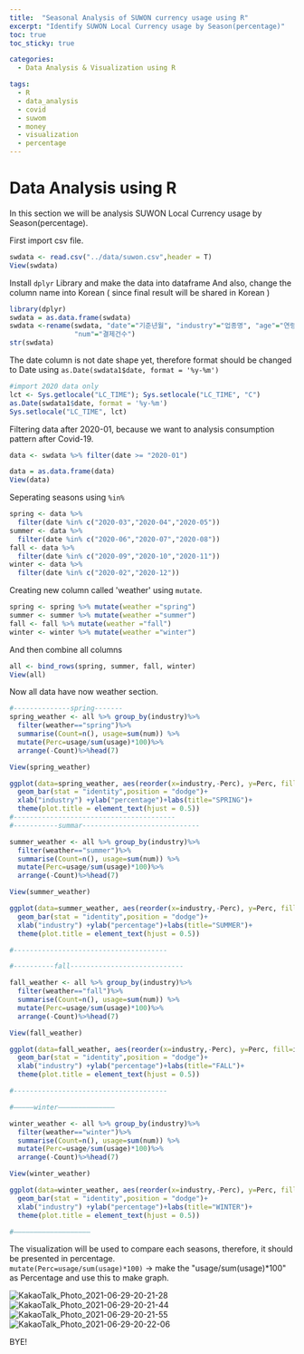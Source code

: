 ```yaml
---
title:  "Seasonal Analysis of SUWON currency usage using R"
excerpt: "Identify SUWON Local Currency usage by Season(percentage)"
toc: true
toc_sticky: true

categories:
  - Data Analysis & Visualization using R

tags:
  - R
  - data_analysis
  - covid
  - suwom
  - money
  - visualization
  - percentage
---
```


# Data Analysis using R

In this section we will be analysis SUWON Local Currency usage by Season(percentage).

First import csv file.

```R
swdata <- read.csv("../data/suwon.csv",header = T)
View(swdata)
```

Install `dplyr` Library and make the data into dataframe
And also, change the column name into Korean ( since final result will be shared in Korean )

```R
library(dplyr)
swdata = as.data.frame(swdata)
swdata <-rename(swdata, "date"="기준년월", "industry"="업종명", "age"="연령대", "price"="결제금액", 
                "num"="결제건수")
str(swdata)
```

The date column is not date shape yet, therefore format should be changed to Date using `as.Date(swdata1$date, format = '%y-%m')`

```R
#import 2020 data only
lct <- Sys.getlocale("LC_TIME"); Sys.setlocale("LC_TIME", "C")
as.Date(swdata1$date, format = '%y-%m')
Sys.setlocale("LC_TIME", lct)
```

Filtering data after 2020-01, because we want to analysis consumption pattern after Covid-19. 

```R
data <- swdata %>% filter(date >= "2020-01")

data = as.data.frame(data)
View(data)
```

Seperating seasons using `%in%`
```R
spring <- data %>% 
  filter(date %in% c("2020-03","2020-04","2020-05"))
summer <- data %>% 
  filter(date %in% c("2020-06","2020-07","2020-08"))
fall <- data %>% 
  filter(date %in% c("2020-09","2020-10","2020-11"))
winter <- data %>% 
  filter(date %in% c("2020-02","2020-12"))
```


Creating new column called 'weather' using `mutate`.
```R
spring <- spring %>% mutate(weather ="spring")
summer <- summer %>% mutate(weather ="summer")
fall <- fall %>% mutate(weather ="fall")
winter <- winter %>% mutate(weather ="winter")
```

And then combine all columns
```R
all <- bind_rows(spring, summer, fall, winter)
View(all)
```

Now all data have now weather section. <br/>

```R
#--------------spring-------
spring_weather <- all %>% group_by(industry)%>% 
  filter(weather=="spring")%>%
  summarise(Count=n(), usage=sum(num)) %>% 
  mutate(Perc=usage/sum(usage)*100)%>%
  arrange(-Count)%>%head(7)

View(spring_weather)

ggplot(data=spring_weather, aes(reorder(x=industry,-Perc), y=Perc, fill=industry)) + 
  geom_bar(stat = "identity",position = "dodge")+
  xlab("industry") +ylab("percentage")+labs(title="SPRING")+
  theme(plot.title = element_text(hjust = 0.5))
#----------------------------------------
#-----------summar-----------------------------

summer_weather <- all %>% group_by(industry)%>% 
  filter(weather=="summer")%>%
  summarise(Count=n(), usage=sum(num)) %>% 
  mutate(Perc=usage/sum(usage)*100)%>%
  arrange(-Count)%>%head(7)

View(summer_weather)

ggplot(data=summer_weather, aes(reorder(x=industry,-Perc), y=Perc, fill=industry)) + 
  geom_bar(stat = "identity",position = "dodge")+
  xlab("industry") +ylab("percentage")+labs(title="SUMMER")+
  theme(plot.title = element_text(hjust = 0.5))

#--------------------------------------

#----------fall----------------------------

fall_weather <- all %>% group_by(industry)%>% 
  filter(weather=="fall")%>%
  summarise(Count=n(), usage=sum(num)) %>% 
  mutate(Perc=usage/sum(usage)*100)%>%
  arrange(-Count)%>%head(7)

View(fall_weather)

ggplot(data=fall_weather, aes(reorder(x=industry,-Perc), y=Perc, fill=industry)) + 
  geom_bar(stat = "identity",position = "dodge")+
  xlab("industry") +ylab("percentage")+labs(title="FALL")+
  theme(plot.title = element_text(hjust = 0.5))

#--------------------------------------

#—————winter——————————————

winter_weather <- all %>% group_by(industry)%>% 
  filter(weather=="winter")%>%
  summarise(Count=n(), usage=sum(num)) %>% 
  mutate(Perc=usage/sum(usage)*100)%>%
  arrange(-Count)%>%head(7)

View(winter_weather)

ggplot(data=winter_weather, aes(reorder(x=industry,-Perc), y=Perc, fill=industry)) + 
  geom_bar(stat = "identity",position = "dodge")+
  xlab("industry") +ylab("percentage")+labs(title="WINTER")+
  theme(plot.title = element_text(hjust = 0.5))

#———————————————————
```

The visualization will be used to compare each seasons, therefore, it should be presented in percentage. <br/>
`mutate(Perc=usage/sum(usage)*100)` -> make the "usage/sum(usage)*100" as Percentage and use this to make graph.

![KakaoTalk_Photo_2021-06-29-20-21-28](https://user-images.githubusercontent.com/75202769/123789105-c1925500-d917-11eb-90ca-fbe765d155ad.png) ![KakaoTalk_Photo_2021-06-29-20-21-44](https://user-images.githubusercontent.com/75202769/123789115-c3f4af00-d917-11eb-9f4d-7336a9236e12.png)
![KakaoTalk_Photo_2021-06-29-20-21-55](https://user-images.githubusercontent.com/75202769/123789124-c6570900-d917-11eb-8a37-8d50c4283365.png) ![KakaoTalk_Photo_2021-06-29-20-22-06](https://user-images.githubusercontent.com/75202769/123789133-c8b96300-d917-11eb-98cb-0ecdff0aa1c3.png)

BYE!
